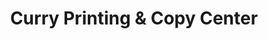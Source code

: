 ---
title: "Curry Printing & Copy Center"
url: /baltimore/curry-printing-and-copy-center/
shop: copyshop
---